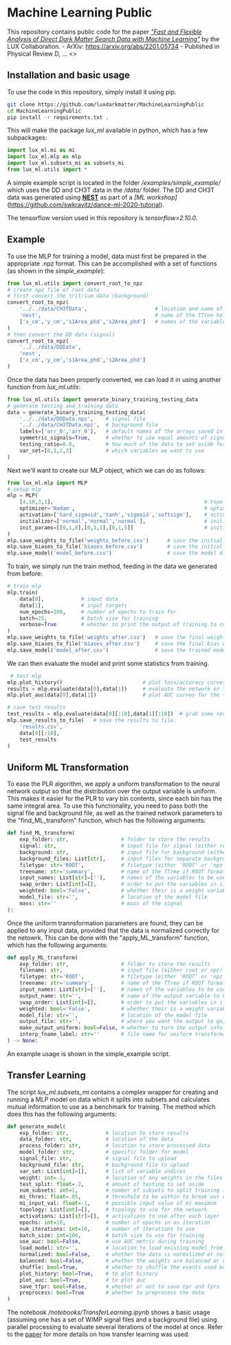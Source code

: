 # Machine Learning Public

This repository contains public code for the paper *["Fast and Flexible Analysis of Direct Dark Matter Search Data with Machine Learning"](https://arxiv.org/abs/2201.05734)* by the LUX Collaboration.
    - ArXiv: <https://arxiv.org/abs/2201.05734>
    - Published in Physical Review D, ... <>

## Installation and basic usage

To use the code in this repository, simply install it using pip.
```bash
git clone https://github.com/luxdarkmatter/MachineLearningPublic
cd MachineLearningPublic
pip install -r requirements.txt .
```

This will make the package *lux_ml* available in python, which has a few subpackages:
```python
import lux_ml.mi as mi
import lux_ml.mlp as mlp
import lux_ml.subsets_mi as subsets_mi
from lux_ml.utils import *
```

A simple example script is located in the folder */examples/simple_example/* which uses the DD and CH3T data in the */data/* folder.  The DD and CH3T data was generated using **[NEST](https://nest.physics.ucdavis.edu/)** as part of a *[ML workshop]*(https://github.com/swkravitz/dance-ml-2020-tutorial).

The tensorflow version used in this repository is *tensorflow=2.10.0*.

## Example

To use the MLP for training a model, data must first be prepared in the appropriate .npz format.  This can be accomplished with a set of functions (as shown in the *simple_example*):
```python
from lux_ml.utils import convert_root_to_npz
# create npz file of root data
# first convert the tritrium data (background)
convert_root_to_npz(
    '../../data/CH3TData',                      # location and name of the file (no .root extension)
    'nest',                                     # name of the TTree holding the data
    ['x_cm','y_cm','s1Area_phd','s2Area_phd']   # names of the variables we want to extract from the data
)
# then convert the DD data (signal)
convert_root_to_npz(
    '../../data/DDData',
    'nest',
    ['x_cm','y_cm','s1Area_phd','s2Area_phd']
)
```
Once the data has been properly converted, we can load it in using another function from *lux_ml.utils*:
```python
from lux_ml.utils import generate_binary_training_testing_data
# generate testing and training data
data = generate_binary_training_testing_data(
    '../../data/DDData.npz',    # signal file
    '../../data/CH3TData.npz',  # background file
    labels=['arr_0','arr_0'],   # default names of the arrays saved in .npz format
    symmetric_signals=True,     # whether to use equal amounts of signal/background
    testing_ratio=0.0,          # how much of the data to set aside for testing
    var_set=[0,1,2,3]           # which variables we want to use
)
```

Next we'll want to create our MLP object, which we can do as follows:
```python
from lux_ml.mlp import MLP
# setup mlp
mlp = MLP(
    [4,10,3,1],                                                 # topology of the network
    optimizer='Nadam',                                          # optimizer to use
    activation=['hard_sigmoid','tanh','sigmoid','softsign'],    # activation functions for each layer
    initializer=['normal','normal','normal'],                   # initializer for weights in each layer
    init_params=[[0,1,0],[0,1,1],[0,1,5]]                       # initialization parameters for the weights
)
mlp.save_weights_to_file('weights_before.csv')      # save the initial weights values
mlp.save_biases_to_file('biases_before.csv')        # save the initial bias weight values
mlp.save_model('model_before.csv')                  # save the model dictionary before training
```

To train, we simply run the train method, feeding in the data we generated from before:
```python
# train mlp
mlp.train(
    data[0],            # input data
    data[1],            # input targets
    num_epochs=100,     # number of epochs to train for
    batch=25,           # batch size for training
    verbose=True        # whether to print the output of training to console
)
mlp.save_weights_to_file('weights_after.csv')   # save the final weight values
mlp.save_biases_to_file('biases_after.csv')     # save the final bias weight values
mlp.save_model('model_after.csv')               # save the trained model dictionary
```

We can then evaluate the model and print some statistics from training.
```python
 # test mlp
mlp.plot_history()                          # plot loss/accuracy curves
results = mlp.evaluate(data[0],data[1])     # evaluate the network on the original input data
mlp.plot_auc(data[0],data[1])               # plot AUC curves for the trained model

# save test results
test_results = mlp.evaluate(data[0][:10],data[1][:10])  # grab some results
mlp.save_results_to_file(   # save the results to file.
    'results.csv',
    data[0][:10],
    test_results
)
```

## Uniform ML Transformation
To ease the PLR algorithm, we apply a uniform transformation to the neural network output so that the distribution over the output variable is uniform.  This makes it easier for the PLR to vary bin contents, since each bin has the same integral area.  To use this functionality, you need to pass both the signal file and background file, as well as the trained network parameters to the "find_ML_transform" function, which has the following arguments:
```python
def find_ML_transform(
    exp_folder: str,                 # folder to store the results
    signal: str,                     # input file for signal (either root or npz)
    background: str,                 # input file for background (either root or npz)
    background_files: List[str],     # input files for separate background components
    filetype: str='ROOT',            # filetype (either 'ROOT' or 'npz')
    treename: str='summary',         # name of the TTree if ROOT format
    input_names: List[str]=[''],     # names of the variables to be used
    swap_order: List[int]=[],        # order to put the variables in if network takes different order
    weighted: bool='False',          # whether their is a weight variable in the ROOT file
    model_file: str='',              # location of the model file
    mass: str=''                     # mass of the signal
):
```
Once the uniform trannsformation parameters are found, they can be applied to any input data, provided that the data is normalized correctly for the netowrk.  This can be done with the "apply_ML_transform" function, which has the following arguments:
```python
def apply_ML_transform(
    exp_folder: str,                 # folder to store the results
    filename: str,                   # input file (either root or npz)
    filetype: str='ROOT',            # filetype (either 'ROOT' or 'npz')
    treename: str='summary',         # name of the TTree if ROOT format
    input_names: List[str]=[''],     # names of the variables to be used
    output_name: str='',             # name of the output variable to be used
    swap_order: List[int]=[],        # order to put the variables in if network takes different order
    weighted: bool='False',          # whether their is a weight variable in the ROOT file
    model_file: str='',              # location of the model file
    output_file: str='',             # where you want the output to go,
    make_output_uniform: bool=False, # whether to turn the output info uniform from 1/2 sig and 1/2 bkg
    interp_fname_label: str=''       # file name for uniform transformation
) -> None:
```
An example usage is shown in the simple_example script.

## Transfer Learning

The script *lux_ml.subsets_mi* contains a complex wrapper for creating and running a MLP model on data which it splits into subsets and calculates mutual information to use as a benchmark for training.  The method which does this has the following arguments:
```python
def generate_model(
    exp_folder: str,            # location to store results
    data_folder: str,           # location of the data
    process_folder: str,        # location to store processed data
    model_folder: str,          # specific folder for model
    signal_file: str,           # signal file to upload
    background_file: str,       # background file to upload
    var_set: List[int]=[],      # list of variable indices
    weight: int=-1,             # location of any weights in the files
    test_split: float=.2,       # amount of testing to set aside
    num_subsets: int=1,         # number of subsets to split training into
    mi_thres: float=.05,        # threshold to be within to break out of training
    mi_input_val: float=-1,     # possible input value of mi maximum
    topology: List[int]=[],     # topology to use for the network
    activations: List[str]=[],  # activations to use after each layer
    epochs: int=10,             # number of epochs in an iteration
    num_iterations: int=10,     # number of iterations to use
    batch_size: int=100,        # batch size to use for training
    use_auc: bool=False,        # use AUC metric during training
    load_model: str='',         # location to load existing model from
    normalized: bool=False,     # whether the data is normalized or not
    balanced: bool=False,       # whether the weights are balanced or not
    shuffle: bool=True,         # whether to shuffle the events used before training
    plot_history: bool=True,    # to plot history
    plot_auc: bool=True,        # to plot auc
    save_tfpr: bool=False,      # whether or not to save tpr and fprs
    preprocess: bool=True       # whether to preprocess the data
)
```

The notebook */notebooks/TransferLearning.ipynb* shows a basic usage (assuming one has a set of WIMP signal files and a background file) using parallel processing to evaluate several iterations of the model at once.  Refer to the [paper](https://arxiv.org/abs/2201.05734) for more details on how transfer learning was used.
